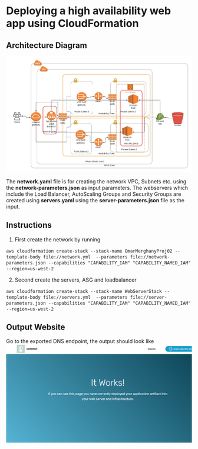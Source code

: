 # Deploying a high availability web app using CloudFormation

## Architecture Diagram

![Diagram](HighlyAvailableWebApplication.jpeg)

The **network.yaml** file is for creating the network VPC, Subnets etc. using the **network-parameters.json** as input parameters.
The webservers which include the Load Balancer, AutoScaling Groups and Security Groups are created using **servers.yaml** using the **server-parameters.json** file as the input.

## Instructions

1. First create the network by running
```
aws cloudformation create-stack --stack-name OmarMerghanyProj02 --template-body file://network.yml  --parameters file://network-parameters.json --capabilities "CAPABILITY_IAM" "CAPABILITY_NAMED_IAM"  --region=us-west-2
```
2. Second create the servers, ASG and loadbalancer
```
aws cloudformation create-stack --stack-name WebServerStack --template-body file://servers.yml  --parameters file://server-parameters.json --capabilities "CAPABILITY_IAM" "CAPABILITY_NAMED_IAM" --region=us-west-2
```

## Output Website

Go to the exported DNS endpoint, the output should look like
![Diagram](outputWebsite.PNG)
